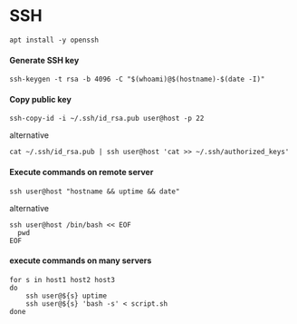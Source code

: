 # SSH

    apt install -y openssh

#### Generate SSH key
    ssh-keygen -t rsa -b 4096 -C "$(whoami)@$(hostname)-$(date -I)"


#### Copy public key

    ssh-copy-id -i ~/.ssh/id_rsa.pub user@host -p 22
    
alternative 

    cat ~/.ssh/id_rsa.pub | ssh user@host 'cat >> ~/.ssh/authorized_keys'


#### Execute commands on remote server

    ssh user@host "hostname && uptime && date"

alternative

    ssh user@host /bin/bash << EOF
      pwd
    EOF


#### execute commands on many servers
    for s in host1 host2 host3
    do
        ssh user@${s} uptime
        ssh user@${s} 'bash -s' < script.sh
    done
